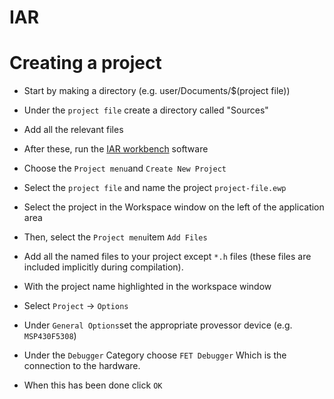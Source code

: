 # IAR

# Creating a project

- Start by making a directory (e.g. user/Documents/$(project file))
- Under the `project file` create a directory called "Sources"
- Add all the relevant files  
- After these, run the <a href="https://www.iar.com/iar-embedded-workbench/">IAR workbench</a> software 

- Choose the `Project menu`and `Create New Project`
- Select the `project file` and name the project `project-file.ewp`
- Select the project in the Workspace window on the left of the application area
- Then, select the `Project menu`item `Add Files`
- Add all the named files to your project except `*.h` files (these files are included implicitly during compilation).

- With the project name highlighted in the workspace window
- Select `Project` -> `Options`
- Under `General Options`set the appropriate provessor device (e.g. `MSP430F5308`)
- Under the `Debugger` Category choose `FET Debugger` Which is the connection to the hardware.
- When this has been done click `OK`
